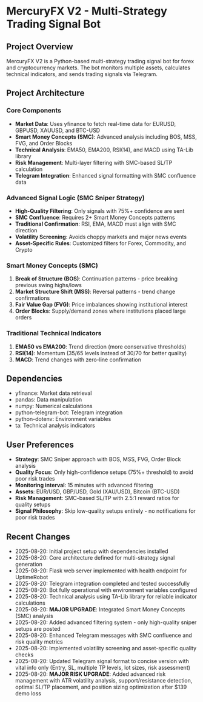 # MercuryFX V2 - Multi-Strategy Trading Signal Bot

## Project Overview
MercuryFX V2 is a Python-based multi-strategy trading signal bot for forex and cryptocurrency markets. The bot monitors multiple assets, calculates technical indicators, and sends trading signals via Telegram.

## Project Architecture

### Core Components
- **Market Data**: Uses yfinance to fetch real-time data for EURUSD, GBPUSD, XAUUSD, and BTC-USD
- **Smart Money Concepts (SMC)**: Advanced analysis including BOS, MSS, FVG, and Order Blocks
- **Technical Analysis**: EMA50, EMA200, RSI(14), and MACD using TA-Lib library
- **Risk Management**: Multi-layer filtering with SMC-based SL/TP calculation
- **Telegram Integration**: Enhanced signal formatting with SMC confluence data

### Advanced Signal Logic (SMC Sniper Strategy)
- **High-Quality Filtering**: Only signals with 75%+ confidence are sent
- **SMC Confluence**: Requires 2+ Smart Money Concepts patterns
- **Traditional Confirmation**: RSI, EMA, MACD must align with SMC direction
- **Volatility Screening**: Avoids choppy markets and major news events
- **Asset-Specific Rules**: Customized filters for Forex, Commodity, and Crypto

### Smart Money Concepts (SMC)
1. **Break of Structure (BOS)**: Continuation patterns - price breaking previous swing highs/lows
2. **Market Structure Shift (MSS)**: Reversal patterns - trend change confirmations
3. **Fair Value Gap (FVG)**: Price imbalances showing institutional interest
4. **Order Blocks**: Supply/demand zones where institutions placed large orders

### Traditional Technical Indicators
1. **EMA50 vs EMA200**: Trend direction (more conservative thresholds)
2. **RSI(14)**: Momentum (35/65 levels instead of 30/70 for better quality)
3. **MACD**: Trend changes with zero-line confirmation

## Dependencies
- yfinance: Market data retrieval
- pandas: Data manipulation
- numpy: Numerical calculations
- python-telegram-bot: Telegram integration
- python-dotenv: Environment variables
- ta: Technical analysis indicators

## User Preferences
- **Strategy**: SMC Sniper approach with BOS, MSS, FVG, Order Block analysis
- **Quality Focus**: Only high-confidence setups (75%+ threshold) to avoid poor risk trades
- **Monitoring interval**: 15 minutes with advanced filtering
- **Assets**: EUR/USD, GBP/USD, Gold (XAU/USD), Bitcoin (BTC-USD)
- **Risk Management**: SMC-based SL/TP with 2.5:1 reward ratios for quality setups
- **Signal Philosophy**: Skip low-quality setups entirely - no notifications for poor risk trades

## Recent Changes
- 2025-08-20: Initial project setup with dependencies installed
- 2025-08-20: Core architecture defined for multi-strategy signal generation
- 2025-08-20: Flask web server implemented with health endpoint for UptimeRobot
- 2025-08-20: Telegram integration completed and tested successfully
- 2025-08-20: Bot fully operational with environment variables configured
- 2025-08-20: Technical analysis using TA-Lib library for reliable indicator calculations
- 2025-08-20: **MAJOR UPGRADE**: Integrated Smart Money Concepts (SMC) analysis
- 2025-08-20: Added advanced filtering system - only high-quality sniper setups are posted
- 2025-08-20: Enhanced Telegram messages with SMC confluence and risk quality metrics
- 2025-08-20: Implemented volatility screening and asset-specific quality checks
- 2025-08-20: Updated Telegram signal format to concise version with vital info only (Entry, SL, multiple TP levels, lot sizes, risk assessment)
- 2025-08-20: **MAJOR RISK UPGRADE**: Added advanced risk management with ATR volatility analysis, support/resistance detection, optimal SL/TP placement, and position sizing optimization after $139 demo loss